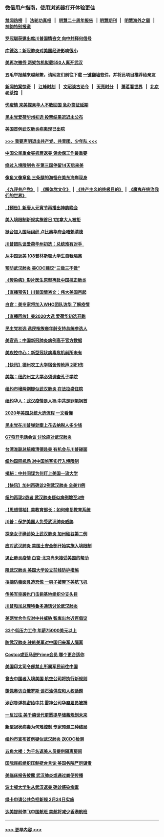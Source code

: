 ### [微信用户指南，使用浏览器打开体验更佳](https://github.com/gfw-breaker/banned-news1/blob/master/indexes/wechat-guide.md?t=0)
#### [禁闻热榜](热点新闻.md?t=0)  &nbsp;&nbsp;|&nbsp;&nbsp; [法轮功真相](https://github.com/gfw-breaker/truth/blob/master/README.md?t=0) &nbsp;&nbsp;|&nbsp;&nbsp; [明慧二十周年报告](https://github.com/gfw-breaker/mh-reports/blob/master/README.md?t=0) &nbsp;&nbsp;|&nbsp;&nbsp;[明慧期刊](https://github.com/gfw-breaker/mh-qikan) &nbsp;&nbsp;|&nbsp;&nbsp; [明慧海外之窗](https://github.com/gfw-breaker/mh-news/blob/master/README.md?t=0) &nbsp;&nbsp;|&nbsp;&nbsp; [神韵特别报道](https://github.com/gfw-breaker/mh-news/blob/master/shenyun.md?t=0)
#### [罗冠聪获邀出席川普国情咨文 向中共释何信号](../pages/nsc412/n11844355.md?t=02050301) 
#### [库德洛：新冠肺炎对美国经济影响很小](../pages/nsc412/n11844418.md?t=02050301) 
#### [美再次撤侨 两架包机拟载550人离开武汉](../pages/nsc412/n11844407.md?t=02050301) 
#### 五毛举报越来越频繁，请网友们前往下载 [一键翻墙软件](https://github.com/gfw-breaker/ssr-accounts)，并将此项目推荐给亲友
#### [新闻拍案惊奇](https://github.com/gfw-breaker/banned-news1/blob/master/pages/link4.md) &nbsp;&nbsp;|&nbsp;&nbsp; [江峰时刻](https://github.com/gfw-breaker/banned-news1/blob/master/pages/link4.md) &nbsp;&nbsp;|&nbsp;&nbsp; [文昭谈古论今](https://github.com/gfw-breaker/banned-news1/blob/master/pages/link4.md) &nbsp;&nbsp;|&nbsp;&nbsp; [天亮时分](https://github.com/gfw-breaker/banned-news1/blob/master/pages/link4.md) &nbsp;&nbsp;|&nbsp;&nbsp; [萧茗看世界](https://github.com/gfw-breaker/banned-news1/blob/master/pages/link4.md) &nbsp;&nbsp;|&nbsp;&nbsp; [北京老茶馆](https://github.com/gfw-breaker/banned-news1/blob/master/pages/link4.md) &nbsp;&nbsp;|&nbsp;&nbsp; 
#### [忧疫情 来美探亲华人不敢回国 急办签证延期](../pages/nsc412/n11843344.md?t=02050301) 
#### [民主党爱荷华州初选 投票结果迟迟未公布](../pages/nsc412/n11844207.md?t=02050301) 
#### [美国首例武汉肺炎病患现已出院](../pages/nsc412/n11842740.md?t=02050301) 
#### [>>> 我要声明退出共产党、共青团、少年队 <<<](https://github.com/begood0513/goodnews/blob/master/quit/letter.md) 
#### [中国公民重金买机票返美 保命保工作最重要](../pages/nsc412/n11843282.md?t=02050301) 
#### [绕过入境限制令  在第三国停留14天后来美](../pages/nsc412/n11843341.md?t=02050301) 
#### [像鱼又像章鱼 三条腿的海怪在美东海岸现身](../pages/nsc412/n11843092.md?t=02050301) 
#### [《九评共产党》](https://github.com/begood0513/9ping.md/blob/master/README.md) &nbsp;|&nbsp; [《解体党文化》](../../../../jtdwh.md/blob/master/README.md)  &nbsp;|&nbsp; [《共产主义的终极目的》](../../../../gczydzjmd.md/blob/master/README.md) &nbsp;|&nbsp; [《魔鬼在统治我们的世界》](../../../../mgztzwmdsj.md/blob/master/README.md) 
#### [【预告】新唐人元宵节再播出神韵晚会](../pages/nsc412/n11843192.md?t=02050301) 
#### [美入境限制新规实施首日 1加拿大人被拒](../pages/nsc412/n11843058.md?t=02050301) 
#### [挺台加入国际组织 卢比奥华府会唔赖清德](../pages/nsc412/n11843023.md?t=02050301) 
#### [川普团队谈爱荷华州初选：总统难有对手  ](../pages/nsc412/n11842867.md?t=02050301) 
#### [从中国返美 108普林斯顿大学生自我隔离](../pages/nsc412/n11842714.md?t=02050301) 
#### [预防武汉肺炎 美CDC建议“三做三不做”](../pages/nsc412/n11842700.md?t=02050301) 
#### [《传染病》影片医生原型再赴中国抗击肺炎](../pages/nsc412/n11842626.md?t=02050301) 
#### [【直播预告】川普国情咨文：伟大美国再起](../pages/nsc412/n11842079.md?t=02050301) 
#### [白宫：美专家将加入WHO团队访华 了解疫情](../pages/nsc412/n11842198.md?t=02050301) 
#### [【直播回放】美2020大选 爱荷华初选开跑](../pages/nsc412/n11841820.md?t=02050301) 
#### [民主党初选 选民按族裔年龄支持总统参选人](../pages/nsc412/n11842239.md?t=02050301) 
#### [美官员：中国新冠肺炎病例高于官方数据](../pages/nsc412/n11842452.md?t=02050301) 
#### [美疾控中心：新型冠状病毒危机前所未有](../pages/nsc412/n11842406.md?t=02050301) 
#### [【快讯】德州农工大学宿舍传枪声 2死1伤](../pages/nsc412/n11842279.md?t=02050301) 
#### [美媒：纽约州立大学必须调查孔子学院](../pages/nsc412/n11840637.md?t=02050301) 
#### [纽约市增两例疑似武汉肺炎 在法拉盛住院](../pages/nsc412/n11840625.md?t=02050301) 
#### [纽约华人：武汉疫情是人祸 中共是罪魁祸首](../pages/nsc412/n11840631.md?t=02050301) 
#### [2020年美国总统大选流程 一文看懂](../pages/nsc412/n11842056.md?t=02050301) 
#### [民主党在川普弹劾案上花去纳税人多少钱](../pages/nsc412/n11841941.md?t=02050301) 
#### [G7将开电话会议 讨论应对武汉肺炎](../pages/nsc412/n11841658.md?t=02050301) 
#### [台湾准副总统赖清德赴美 有机会与川普碰面](../pages/nsc412/n11841332.md?t=02050301) 
#### [纽约国际机场  对中国旅客实行入境限制](../pages/nsc412/n11840619.md?t=02050301) 
#### [揭秘：中共间谍为何盯上美国一流大学](../pages/nsc412/n11840270.md?t=02050301) 
#### [【快讯】加州再确诊2例武汉肺炎 全美11例](../pages/nsc412/n11840339.md?t=02050301) 
#### [纽约再现2患者 武汉肺炎疑似病例增至3宗](../pages/nsc412/n11840010.md?t=02050301) 
#### [【思想领袖】美教育部长：如何修复教育系统](../pages/nsc412/n11690865.md?t=02050301) 
#### [川普：保护美国人免受武汉肺炎威胁](../pages/nsc412/n11839718.md?t=02050301) 
#### [探亲女子确诊染上武汉肺炎 加州硅谷第二例](../pages/nsc412/n11839784.md?t=02050301) 
#### [应对武汉肺炎 美国土安全部开始实施入境限制](../pages/nsc412/n11839729.md?t=02050301) 
#### [遏止肺炎疫情 白宫:北京尚未接受美国的帮助](../pages/nsc412/n11839660.md?t=02050301) 
#### [阻武汉肺炎 美国大学设立前线防护措施](../pages/nsc412/n11839479.md?t=02050301) 
#### [拒摘防毒面具造恐慌 一男子被带下美航飞机](../pages/nsc412/n11839455.md?t=02050301) 
#### [传美军空袭也门击毙基地组织分支头目](../pages/nsc412/n11839210.md?t=02050301) 
#### [川普和加总理特鲁多通话讨论武汉肺炎](../pages/nsc412/n11839128.md?t=02050301) 
#### [美两党合作应对中共威胁 智库出台近百倡议](../pages/nsc412/n11838437.md?t=02050301) 
#### [33个低压力工作 年薪75000美元以上](../pages/nsc412/n11834441.md?t=02050301) 
#### [防武汉肺炎 驻韩美军对中国归来军人隔离](../pages/nsc412/n11838970.md?t=02050301) 
#### [Costco或亚马逊Prime会员 哪个更合适你](../pages/nsc412/n11834459.md?t=02050301) 
#### [美国印太司令部禁止所属军民前往中国](../pages/nsc412/n11838418.md?t=02050301) 
#### [曾去中国者入境美国 航空公司将执行新规则](../pages/nsc412/n11838375.md?t=02050301) 
#### [蓬佩奥访白俄罗斯 谈石油供应和人权话题](../pages/nsc412/n11838242.md?t=02050301) 
#### [涉窃导弹机密给中共 雷神公司华裔雇员被捕](../pages/nsc412/n11838129.md?t=02050301) 
#### [一反过往 美千禧世代更愿提早储蓄规划未来](../pages/nsc412/n11837601.md?t=02050301) 
#### [新型冠状病毒为何难控制 专家预测三种结局](../pages/nsc412/n11838002.md?t=02050301) 
#### [纽约市宣布首例疑似武汉肺炎 送CDC检测](../pages/nsc412/n11837852.md?t=02050301) 
#### [五角大楼：为千名返美人员提供隔离房间](../pages/nsc412/n11837831.md?t=02050301) 
#### [国际民航组织压制挺台言论 美国务院严厉谴责](../pages/nsc412/n11837791.md?t=02050301) 
#### [美临床报告披露 武汉肺炎或通过粪便传播](../pages/nsc412/n11837626.md?t=02050301) 
#### [波士顿大学生从武汉返美 确诊感染病毒](../pages/nsc412/n11837580.md?t=02050301) 
#### [绿卡申请公共负担新规 2月24日实施](../pages/nsc412/n11836634.md?t=02050301) 
#### [达美提前停飞中国航班 美航将减少香港航班](../pages/nsc412/n11837649.md?t=02050301) 

----
#### [ >>> 更早内容 <<< ](../indexes/nsc412-earlier.md)
